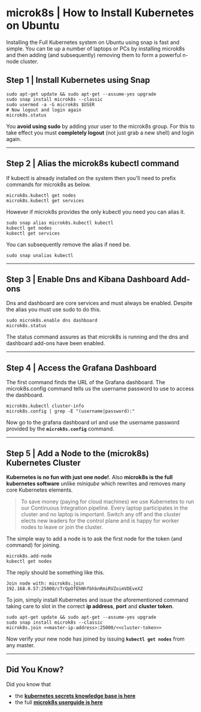 
# microk8s | How to Install Kubernetes on Ubuntu

Installing the Full Kubernetes system on Ubuntu using snap is fast and simple. You can tie up a number of laptops or PCs by installing microk8s and then adding (and subsequently) removing them to form a powerful n-node cluster.

## Step 1 | Install Kubernetes using Snap

```
sudo apt-get update && sudo apt-get --assume-yes upgrade
sudo snap install microk8s --classic
sudo usermod -a -G microk8s $USER
# Now logout and login again
microk8s.status
```

You **avoid using sudo** by adding your user to the microk8s group. For this to take effect you must **completely logout** (not just grab a new shell) and login again.


---


## Step 2 | Alias the microk8s kubectl command

If kubectl is already installed on the system then you'll need to prefix commands for microk8s as below.

```
microk8s.kubectl get nodes
microk8s.kubectl get services
```

However if microk8s provides the only kubectl you need you can alias it.

```
sudo snap alias microk8s.kubectl kubectl
kubectl get nodes
kubectl get services
```

You can subsequently remove the alias if need be.

```
sudo snap unalias kubectl
```


---


## Step 3 | Enable Dns and Kibana Dashboard Add-ons

Dns and dashboard are core services and must always be enabled. Despite the alias you must use sudo to do this.

```
sudo microk8s.enable dns dashboard
microk8s.status
```

The status command assures as that microk8s is running and the dns and dashboard add-ons have been enabled.


---


## Step 4 | Access the Grafana Dashboard

The first command finds the URL of the Grafana dashboard. The microk8s.config command tells us the username password to use to access the dashboard.

```
microk8s.kubectl cluster-info
microk8s.config | grep -E "(username|password):"
```

Now go to the grafana dashboard url and use the username password provided by the **`microk8s.config`** command.


---


## Step 5 | Add a Node to the (microk8s) Kubernetes Cluster

**Kubernetes is no fun with just one node!**. Also **microk8s is the full kubernetes software** unlike _miniqube_ which rewrites and removes many core Kubernetes elements.

<blockquote>
To save money (paying for cloud machines) we use Kubernetes to run our Continuous Integration pipeline. Every laptop participates in the cluster and no laptop is important. Switch any off and the cluster elects new leaders for the control plane and is happy for worker nodes to leave or join the cluster.
</blockquote>

The simple way to add a node is to ask the first node for the token (and command) for joining.

```
microk8s.add-node
kubectl get nodes
```

The reply should be something like this.

```
Join node with: microk8s.join 192.168.0.57:25000/cTrQpOfEhNhfbhbnRmiRVZoimVDEveXZ
```

To join, simply install Kubernetes and issue the aforementioned command taking care to slot in the correct **ip address**, **port** and **cluster token**.

```
sudo apt-get update && sudo apt-get --assume-yes upgrade
sudo snap install microk8s --classic
microk8s.join <<master-ip-address>:25000/<<cluster-token>>
```

Now verify your new node has joined by issuing **`kubectl get nodes`** from any master.



---


## Did You Know?

Did you know that

- the **[kubernetes secrets knowledge base is here](kubernetes/kubernetes-secrets)**
- the full **[microk8s userguide is here](https://microk8s.io/docs/)**


